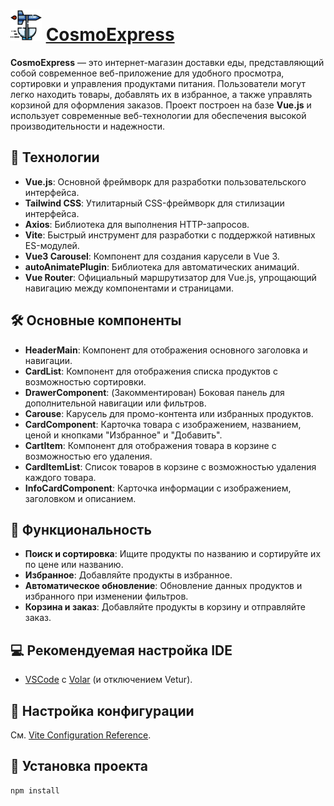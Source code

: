 # <img src="/public/logo.svg" alt="Logo" width="50"/> [CosmoExpress](https://vue-cosmo-express.vercel.app)

**CosmoExpress** — это интернет-магазин доставки еды, представляющий собой современное веб-приложение для удобного просмотра, сортировки и управления продуктами питания. Пользователи могут легко находить товары, добавлять их в избранное, а также управлять корзиной для оформления заказов. Проект построен на базе **Vue.js** и использует современные веб-технологии для обеспечения высокой производительности и надежности.


## 🚀 Технологии

- **Vue.js**: Основной фреймворк для разработки пользовательского интерфейса.
- **Tailwind CSS**: Утилитарный CSS-фреймворк для стилизации интерфейса.
- **Axios**: Библиотека для выполнения HTTP-запросов.
- **Vite**: Быстрый инструмент для разработки с поддержкой нативных ES-модулей.
- **Vue3 Carousel**: Компонент для создания карусели в Vue 3.
- **autoAnimatePlugin**: Библиотека для автоматических анимаций.
- **Vue Router**: Официальный маршрутизатор для Vue.js, упрощающий навигацию между компонентами и страницами.

## 🛠️ Основные компоненты

- **HeaderMain**: Компонент для отображения основного заголовка и навигации.
- **CardList**: Компонент для отображения списка продуктов с возможностью сортировки.
- **DrawerComponent**: (Закомментирован) Боковая панель для дополнительной навигации или фильтров.
- **Carouse**: Карусель для промо-контента или избранных продуктов.
- **CardComponent**: Карточка товара с изображением, названием, ценой и кнопками "Избранное" и "Добавить".
- **CartItem**: Компонент для отображения товара в корзине с возможностью его удаления.
- **CardItemList**: Список товаров в корзине с возможностью удаления каждого товара.
- **InfoCardComponent**: Карточка информации с изображением, заголовком и описанием.

## 🌟 Функциональность

- **Поиск и сортировка**: Ищите продукты по названию и сортируйте их по цене или названию.
- **Избранное**: Добавляйте продукты в избранное.
- **Автоматическое обновление**: Обновление данных продуктов и избранного при изменении фильтров.
- **Корзина и заказ**: Добавляйте продукты в корзину и отправляйте заказ.

## 💻 Рекомендуемая настройка IDE

- [VSCode](https://code.visualstudio.com/) с [Volar](https://marketplace.visualstudio.com/items?itemName=Vue.volar) (и отключением Vetur).

## 🔧 Настройка конфигурации

См. [Vite Configuration Reference](https://vitejs.dev/config/).

## 🚧 Установка проекта

```sh
npm install
